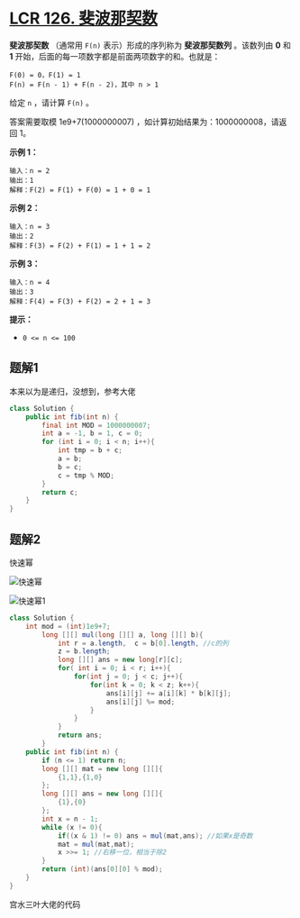# [LCR 126. 斐波那契数](https://leetcode.cn/problems/fei-bo-na-qi-shu-lie-lcof/)

**斐波那契数** （通常用 `F(n)` 表示）形成的序列称为 **斐波那契数列** 。该数列由 **0** 和 **1** 开始，后面的每一项数字都是前面两项数字的和。也就是：

```
F(0) = 0，F(1) = 1
F(n) = F(n - 1) + F(n - 2)，其中 n > 1
```

给定 `n` ，请计算 `F(n)` 。

答案需要取模 1e9+7(1000000007) ，如计算初始结果为：1000000008，请返回 1。

 

**示例 1：**

```
输入：n = 2
输出：1
解释：F(2) = F(1) + F(0) = 1 + 0 = 1
```

**示例 2：**

```
输入：n = 3
输出：2
解释：F(3) = F(2) + F(1) = 1 + 1 = 2
```

**示例 3：**

```
输入：n = 4
输出：3
解释：F(4) = F(3) + F(2) = 2 + 1 = 3
```

 

**提示：**

- `0 <= n <= 100`



## 题解1

本来以为是递归，没想到，参考大佬

```java
class Solution {
    public int fib(int n) {
        final int MOD = 1000000007;
        int a = -1, b = 1, c = 0;
        for (int i = 0; i < n; i++){
            int tmp = b + c;
            a = b;
            b = c;
            c = tmp % MOD;
        }
        return c;
    }
}
```



## 题解2

快速幂

![快速幂](D:\typora图片\力扣\快速幂.png)

![快速幂1](D:\typora图片\力扣\快速幂1.png)

```java
class Solution {
    int mod = (int)1e9+7;
        long [][] mul(long [][] a, long [][] b){
            int r = a.length,  c = b[0].length, //c的列 
            z = b.length;
            long [][] ans = new long[r][c];
            for( int i = 0; i < r; i++){
                for(int j = 0; j < c; j++){
                    for(int k = 0; k < z; k++){
                        ans[i][j] += a[i][k] * b[k][j];
                        ans[i][j] %= mod;
                    }
                }
            }
            return ans; 
        }
    public int fib(int n) {
        if (n <= 1) return n;
        long [][] mat = new long [][]{
            {1,1},{1,0}
        };
        long [][] ans = new long [][]{
            {1},{0}
        };
        int x = n - 1;
        while (x != 0){
            if((x & 1) != 0) ans = mul(mat,ans); //如果x是奇数
            mat = mul(mat,mat);
            x >>= 1; //右移一位，相当于除2
        } 
        return (int)(ans[0][0] % mod);
    }
}
```

宫水三叶大佬的代码